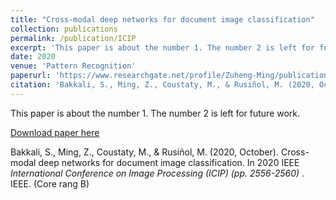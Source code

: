 ```yaml
---
title: "Cross-modal deep networks for document image classification"
collection: publications
permalink: /publication/ICIP
excerpt: 'This paper is about the number 1. The number 2 is left for future work.'
date: 2020
venue: 'Pattern Recognition'
paperurl: 'https://www.researchgate.net/profile/Zuheng-Ming/publication/345998752_Cross-Modal_Deep_Networks_For_Document_Image_Classification/links/62c6f92b00d0b451103de6c1/Cross-Modal-Deep-Networks-For-Document-Image-Classification.pdf'
citation: 'Bakkali, S., Ming, Z., Coustaty, M., & Rusiñol, M. (2020, October). Cross-modal deep networks for document image classification. In 2020 IEEE International Conference on Image Processing (ICIP) (pp. 2556-2560). IEEE. (Core rang B)'
---
```

This paper is about the number 1. The number 2 is left for future work.

[Download paper here](https://www.researchgate.net/profile/Zuheng-Ming/publication/345998752_Cross-Modal_Deep_Networks_For_Document_Image_Classification/links/62c6f92b00d0b451103de6c1/Cross-Modal-Deep-Networks-For-Document-Image-Classification.pdf)

Bakkali, S., Ming, Z., Coustaty, M., & Rusiñol, M. (2020, October). Cross-modal deep networks for document image classification. In 2020 IEEE <i> International Conference on Image Processing (ICIP) (pp. 2556-2560) </i>. IEEE. (Core rang B)